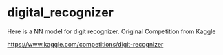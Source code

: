 # digital_recognizer

Here is a NN model for digit recognizer. 
Original Competition from Kaggle

https://www.kaggle.com/competitions/digit-recognizer